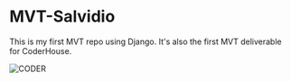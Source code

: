 # **MVT-Salvidio**

This is my first MVT repo using Django. It's also the first MVT deliverable for CoderHouse.

![CODER](https://res.cloudinary.com/hdsqazxtw/image/upload/v1600707758/coderhouse-logo.png)
